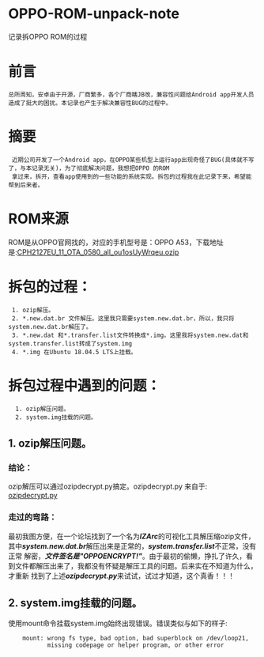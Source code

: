 # OPPO-ROM-unpack-note
记录拆OPPO ROM的过程

# 前言
    总所周知，安卓由于开源，厂商繁多，各个厂商瞎JB改，兼容性问题给Android app开发人员造成了挺大的困扰。本记录也产生于解决兼容性BUG的过程中。

# 摘要
     近期公司开发了一个Android app，在OPPO某些机型上运行app出现奇怪了BUG(具体就不写了，与本记录无关)，为了彻底解决问题，我想把OPPO 的ROM
     拿过来，拆开，查看app使用到的一些功能的系统实现。拆包的过程我在此记录下来，希望能帮到后来者。
     
# ROM来源
ROM是从OPPO官网找的，对应的手机型号是：OPPO A53，下载地址是:[CPH2127EU_11_OTA_0580_all_ou1osUyWrqeu.ozip][2]

# 拆包的过程：
     1. ozip解压。
     2. *.new.dat.br 文件解压。这里我只需要system.new.dat.br，所以，我只将system.new.dat.br解压了。
     3. *.new.dat 和*.transfer.list文件转换成*.img。这里我将system.new.dat和system.transfer.list转成了system.img
     4. *.img 在Ubuntu 18.04.5 LTS上挂载。

# 拆包过程中遇到的问题：
      1. ozip解压问题。
      2. system.img挂载的问题。

## 1. ozip解压问题。
### 结论：
ozip解压可以通过ozipdecrypt.py搞定。ozipdecrypt.py 来自于: [ozipdecrypt.py][1]
### 走过的弯路：
最初我图方便，在一个论坛找到了一个名为***IZArc***的可视化工具解压缩ozip文件，其中***system.new.dat.br***解压出来是正常的，***system.transfer.list***不正常，没有正常
解密，***文件签名是"OPPOENCRYPT!"***。由于最初的偷懒，挣扎了许久，看到文件都解压出来了，我都没有怀疑是解压工具的问题。后来实在不知道为什么，才重新
找到了上述***ozipdecrypt.py***来试试，试过才知道，这个真香！！！

## 2. system.img挂载的问题。
使用mount命令挂载system.img始终出现错误。错误类似与如下的样子:
```
    mount: wrong fs type, bad option, bad superblock on /dev/loop21,
           missing codepage or helper program, or other error
```


[1]:https://github.com/bkerler/oppo_ozip_decrypt/blob/master/ozipdecrypt.py
[2]:https://assorted.downloads.oppo.com/firmware/CPH2127/CPH2127EU_11_OTA_0580_all_ou1osUyWrqeu.ozip
[3]:https://github.com/google/brotli
